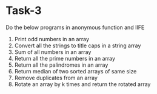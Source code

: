 # Task-3

Do the below programs in anonymous function and IIFE
1. Print odd numbers in an array 
2. Convert all the strings to title caps in a string array
3. Sum of all numbers in an array 
4. Return all the prime numbers in an array
5. Return all the palindromes in an array 
6. Return median of two sorted arrays of same size 
7. Remove duplicates from an array 
8. Rotate an array by k times and return the rotated array
